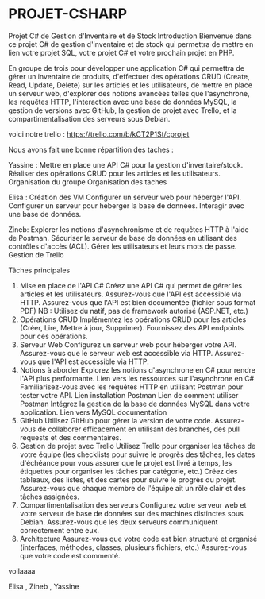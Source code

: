 # PROJET-CSHARP


Projet C# de Gestion d'Inventaire et de Stock
Introduction
Bienvenue dans ce projet C# de gestion d'inventaire et de stock qui permettra de mettre en lien votre projet SQL, votre projet C# et votre prochain projet en PHP.


En groupe de trois pour développer une application C# qui permettra de gérer un inventaire de produits, d'effectuer des opérations CRUD (Create, Read, Update, Delete) sur les articles et les utilisateurs, de mettre en place un serveur web, d'explorer des notions avancées telles que l'asynchrone, les requêtes HTTP, l'interaction avec une base de données MySQL, la gestion de
versions avec GitHub, la gestion de projet avec Trello, et la compartimentalisation des serveurs sous Debian.

voici notre trello  : https://trello.com/b/kCT2P1St/cprojet

Nous avons fait une bonne répartition des taches :

Yassine : 
Mettre en place une API C# pour la gestion d'inventaire/stock.
Réaliser des opérations CRUD pour les articles et les utilisateurs.
Organisation du groupe 
Organisation des taches


Elisa : 
Création des VM
Configurer un serveur web pour héberger l'API.
Configurer un serveur pour héberger la base de données.
Interagir avec une base de données.


Zineb:
Explorer les notions d'asynchronisme et de requêtes HTTP à l'aide de Postman.
Sécuriser le serveur de base de données en utilisant des contrôles d'accès (ACL).
Gérer les utilisateurs et leurs mots de passe.
Gestion de Trello


Tâches principales
1. Mise en place de l'API C#
Créez une API C# qui permet de gérer les articles et les utilisateurs.
Assurez-vous que l'API est accessible via HTTP.
Assurez-vous que l'API est bien documentée (fichier sous format PDF) NB : Utilisez du natif, pas
de framework autorisé (ASP.NET, etc.)
2. Opérations CRUD
Implémentez les opérations CRUD pour les articles (Créer, Lire, Mettre à jour, Supprimer).
Fournissez des API endpoints pour ces opérations.
3. Serveur Web
Configurez un serveur web pour héberger votre API.
Assurez-vous que le serveur web est accessible via HTTP.
Assurez-vous que l'API est accessible via HTTP.
4. Notions à aborder
Explorez les notions d'asynchrone en C# pour rendre l'API plus performante.
Lien vers les ressources sur l'asynchrone en C#
Familiarisez-vous avec les requêtes HTTP en utilisant Postman pour tester votre API.
Lien installation Postman
Lien de comment utiliser Postman
Intégrez la gestion de la base de données MySQL dans votre application.
Lien vers MySQL documentation
5. GitHub
Utilisez GitHub pour gérer la version de votre code.
Assurez-vous de collaborer efficacement en utilisant des branches, des pull requests et des
commentaires.
6. Gestion de projet avec Trello
Utilisez Trello pour organiser les tâches de votre équipe (les checklists pour suivre le progrès des
tâches, les dates d'échéance pour vous assurer que le projet est livré à temps, les étiquettes
pour organiser les tâches par catégorie, etc.)
Créez des tableaux, des listes, et des cartes pour suivre le progrès du projet.
Assurez-vous que chaque membre de l'équipe ait un rôle clair et des tâches assignées.
7. Compartimentalisation des serveurs
Configurez votre serveur web et votre serveur de base de données sur des machines distinctes
sous Debian.
Assurez-vous que les deux serveurs communiquent correctement entre eux.
8. Architecture
Assurez-vous que votre code est bien structuré et organisé (interfaces, méthodes, classes,
plusieurs fichiers, etc.)
Assurez-vous que votre code est commenté.


voilaaaa

Elisa , Zineb , Yassine




